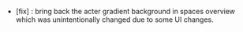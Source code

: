 - [fix] : bring back the acter gradient background in spaces overview which was unintentionally changed due to some UI changes.
